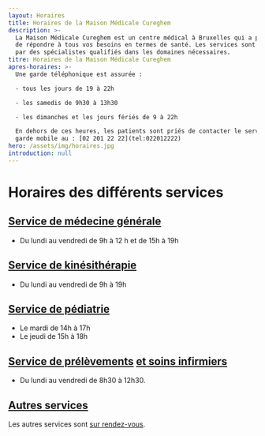 ```yaml
---
layout: Horaires
title: Horaires de la Maison Médicale Cureghem
description: >-
  La Maison Médicale Cureghem est un centre médical à Bruxelles qui a pour but
  de répondre à tous vos besoins en termes de santé. Les services sont assurés
  par des spécialistes qualifiés dans les domaines nécessaires.
titre: Horaires de la Maison Médicale Cureghem
apres-horaires: >-
  Une garde téléphonique est assurée :

  - tous les jours de 19 à 22h

  - les samedis de 9h30 à 13h30

  - les dimanches et les jours fériés de 9 à 22h

  En dehors de ces heures, les patients sont priés de contacter le service de
  garde mobile au : [02 201 22 22](tel:022012222)
hero: /assets/img/horaires.jpg
introduction: null
---
```


# Horaires des différents services

## [Service de médecine générale](/services/medecine-generale)

* Du lundi au vendredi de 9h à 12 h et de 15h à 19h

## [Service de kinésithérapie](/services/kinesitherapie)

* Du lundi au vendredi de 9h à 19h

## [Service de pédiatrie](/services/pediatrie)

* Le mardi de 14h à 17h
* Le jeudi de 15h à 18h

## [Service de prélèvements](/services/prelevements/) [et soins infirmiers](/services/soins-infirmiers)

* Du lundi au vendredi de 8h30 à 12h30.

## [Autres services](/services/)

Les autres services sont [sur rendez-vous](/rendez-vous).
